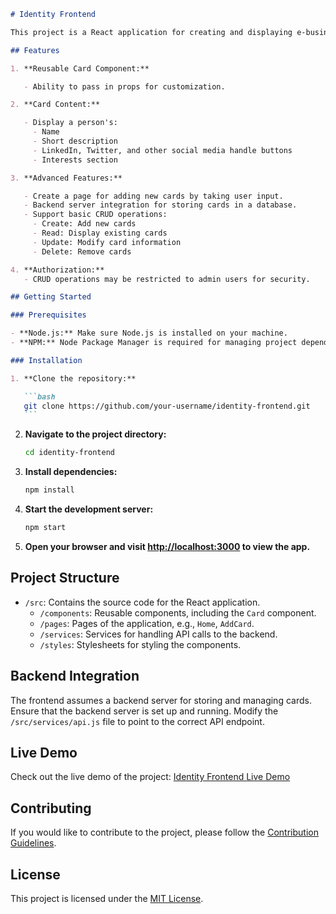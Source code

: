 ````markdown
# Identity Frontend

This project is a React application for creating and displaying e-business cards. It includes a reusable Card component that showcases a person's name, description, social media handles, and interests.

## Features

1. **Reusable Card Component:**

   - Ability to pass in props for customization.

2. **Card Content:**

   - Display a person's:
     - Name
     - Short description
     - LinkedIn, Twitter, and other social media handle buttons
     - Interests section

3. **Advanced Features:**

   - Create a page for adding new cards by taking user input.
   - Backend server integration for storing cards in a database.
   - Support basic CRUD operations:
     - Create: Add new cards
     - Read: Display existing cards
     - Update: Modify card information
     - Delete: Remove cards

4. **Authorization:**
   - CRUD operations may be restricted to admin users for security.

## Getting Started

### Prerequisites

- **Node.js:** Make sure Node.js is installed on your machine.
- **NPM:** Node Package Manager is required for managing project dependencies.

### Installation

1. **Clone the repository:**

   ```bash
   git clone https://github.com/your-username/identity-frontend.git
   ```
````

2. **Navigate to the project directory:**

   ```bash
   cd identity-frontend
   ```

3. **Install dependencies:**

   ```bash
   npm install
   ```

4. **Start the development server:**

   ```bash
   npm start
   ```

5. **Open your browser and visit [http://localhost:3000](http://localhost:3000) to view the app.**

## Project Structure

- `/src`: Contains the source code for the React application.
  - `/components`: Reusable components, including the `Card` component.
  - `/pages`: Pages of the application, e.g., `Home`, `AddCard`.
  - `/services`: Services for handling API calls to the backend.
  - `/styles`: Stylesheets for styling the components.

## Backend Integration

The frontend assumes a backend server for storing and managing cards. Ensure that the backend server is set up and running. Modify the `/src/services/api.js` file to point to the correct API endpoint.

## Live Demo

Check out the live demo of the project: [Identity Frontend Live Demo](https://identity-csk.netlify.app/)

## Contributing

If you would like to contribute to the project, please follow the [Contribution Guidelines](CONTRIBUTING.md).

## License

This project is licensed under the [MIT License](LICENSE).

```
